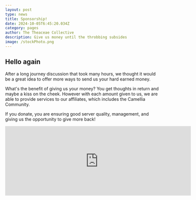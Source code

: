 ```yaml
---
layout: post
type: news
title: Sponsorship!
date: 2024-10-05T6:45:20.034Z
category: pages
author: The Theaceae Collective
description: Give us money until the throbbing subsides
image: /stockPhoto.png
---
```


## Hello again

After a long journey discussion that took many hours, we thought it would be a great idea to offer more ways to send us your hard earned money.

What's the benefit of giving us your money? You get thoughts in return and maybe a kiss on the cheek. However with each amount given to us, we are able to provide services to our affiliates, which includes the Camellia Community.

If you donate, you are ensuring good server quality, management, and giving us the opportunity to give more back!

<iframe src="https://github.com/sponsors/CamelliaCommunity/card" title="Sponsor CamelliaCommunity" height="225" width="600" style="border: 0;"></iframe>
